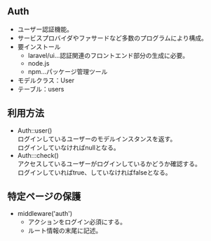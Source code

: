 ## Auth
- ユーザー認証機能。
- サービスプロバイダやファサードなど多数のプログラムにより構成。
- 要インストール
  - laravel/ui...認証関連のフロントエンド部分の生成に必要。
  - node.js
  - npm...パッケージ管理ツール
- モデルクラス：User
- テーブル：users

## 利用方法
- Auth::user()  
ログインしているユーザーのモデルインスタンスを返す。  
ログインしていなければnullとなる。
- Auth:::check()  
アクセスしているユーザーがログインしているかどうか確認する。  
ログインしていればtrue、していなければfalseとなる。  

## 特定ページの保護
- middleware('auth')  
  - アクションをログイン必須にする。
  - ルート情報の末尾に記述。
  
